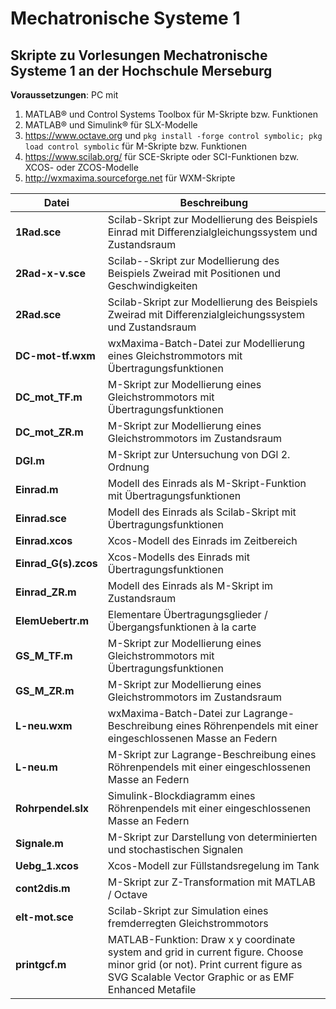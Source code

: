 # Mechatronische Systeme 1

## Skripte zu Vorlesungen Mechatronische Systeme 1 an der Hochschule Merseburg

**Voraussetzungen**: PC mit

1. MATLAB® und Control Systems Toolbox für M-Skripte bzw. Funktionen
2. MATLAB® und Simulink® für SLX-Modelle
3. https://www.octave.org und `pkg install -forge control symbolic; pkg load control symbolic` für M-Skripte bzw. Funktionen
4. https://www.scilab.org/ für SCE-Skripte oder SCI-Funktionen bzw. XCOS- oder ZCOS-Modelle
5. http://wxmaxima.sourceforge.net für WXM-Skripte

**Datei**|**Beschreibung**
---|---
**1Rad.sce**|Scilab-Skript zur Modellierung des Beispiels Einrad mit Differenzialgleichungssystem und Zustandsraum
**2Rad-x-v.sce**|Scilab--Skript zur Modellierung des Beispiels Zweirad mit Positionen und Geschwindigkeiten
**2Rad.sce**|Scilab-Skript zur Modellierung des Beispiels Zweirad mit Differenzialgleichungssystem und Zustandsraum
**DC-mot-tf.wxm**|wxMaxima-Batch-Datei zur Modellierung eines Gleichstrommotors mit Übertragungsfunktionen
**DC_mot_TF.m**|M-Skript zur Modellierung eines Gleichstrommotors mit Übertragungsfunktionen
**DC_mot_ZR.m**|M-Skript zur Modellierung eines Gleichstrommotors im Zustandsraum
**DGl.m**|M-Skript zur Untersuchung von DGl 2. Ordnung
**Einrad.m**|Modell des Einrads als M-Skript-Funktion mit Übertragungsfunktionen
**Einrad.sce**|Modell des Einrads als Scilab-Skript mit Übertragungsfunktionen
**Einrad.xcos**|Xcos-Modell des Einrads im Zeitbereich
**Einrad_G(s).zcos**|Xcos-Modells des Einrads mit Übertragungsfunktionen
**Einrad_ZR.m**|Modell des Einrads als M-Skript im Zustandsraum
**ElemUebertr.m**|Elementare Übertragungsglieder / Übergangsfunktionen à la carte
**GS_M_TF.m**|M-Skript zur Modellierung eines Gleichstrommotors mit Übertragungsfunktionen
**GS_M_ZR.m**|M-Skript zur Modellierung eines Gleichstrommotors im Zustandsraum
**L-neu.wxm**|wxMaxima-Batch-Datei zur Lagrange-Beschreibung eines Röhrenpendels mit einer eingeschlossenen Masse an Federn
**L-neu.m**|M-Skript zur Lagrange-Beschreibung eines Röhrenpendels mit einer eingeschlossenen Masse an Federn
**Rohrpendel.slx**|Simulink-Blockdiagramm eines Röhrenpendels mit einer eingeschlossenen Masse an Federn
**Signale.m**|M-Skript zur Darstellung von determinierten und stochastischen Signalen
**Uebg_1.xcos**|Xcos-Modell zur Füllstandsregelung im Tank
**cont2dis.m**|M-Skript zur Z-Transformation mit MATLAB / Octave
**elt-mot.sce**|Scilab-Skript zur Simulation eines fremderregten Gleichstrommotors
**printgcf.m**|MATLAB-Funktion: Draw x y coordinate system and grid in current figure. Choose minor grid (or not). Print current figure as SVG Scalable Vector Graphic or as EMF Enhanced Metafile
